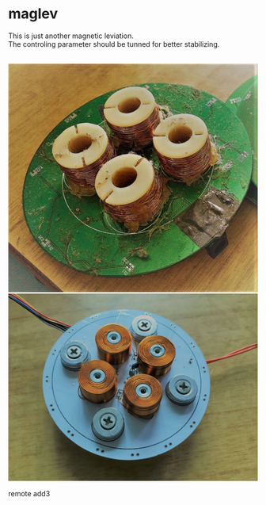 # maglev

This is just another magnetic leviation.</br>
The controling parameter should be tunned for better stabilizing.</br></br>

![pcb_1](/img/pcb_1.jpg)
![pcb_2](/img/pcb_2.jpg)

remote add3

